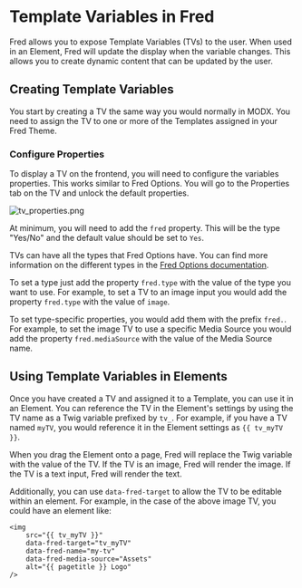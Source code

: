 # Template Variables in Fred

Fred allows you to expose Template Variables (TVs) to the user. When used in an Element, Fred will update the display when the variable changes. This allows you to create dynamic content that can be updated by the user.

## Creating Template Variables

You start by creating a TV the same way you would normally in MODX. You need to assign the TV to one or more of the Templates assigned in your Fred Theme.

### Configure Properties

To display a TV on the frontend, you will need to configure the variables properties. This works similar to Fred Options. You will go to the Properties tab on the TV and unlock the default properties.

![tv_properties.png](tv_properties.png)

At minimum, you will need to add the `fred` property. This will be the type "Yes/No" and the default value should be set to `Yes`.

TVs can have all the types that Fred Options have. You can find more information on the different types in the [Fred Options documentation](settings.md#available-settings-types).

To set a type just add the property `fred.type` with the value of the type you want to use. For example, to set a TV to an image input you would add the property `fred.type` with the value of `image`. 

To set type-specific properties, you would add them with the prefix `fred.`. For example, to set the image TV to use a specific Media Source you would add the property `fred.mediaSource` with the value of the Media Source name.

## Using Template Variables in Elements

Once you have created a TV and assigned it to a Template, you can use it in an Element. You can reference the TV in the Element's settings by using the TV name as a Twig variable prefixed by `tv_`. For example, if you have a TV named `myTV`, you would reference it in the Element settings as `{{ tv_myTV }}`.

When you drag the Element onto a page, Fred will replace the Twig variable with the value of the TV. If the TV is an image, Fred will render the image. If the TV is a text input, Fred will render the text.

Additionally, you can use `data-fred-target` to allow the TV to be editable within an element. For example, in the case of the above image TV, you could have an element like:

```Twig
<img 
    src="{{ tv_myTV }}" 
    data-fred-target="tv_myTV" 
    data-fred-name="my-tv" 
    data-fred-media-source="Assets" 
    alt="{{ pagetitle }} Logo"
/>
```
